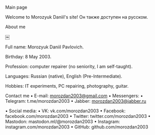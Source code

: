 
Main page

Welcome to Morozyuk Daniil's site! Он также доступен на русском.

About me

￼

Full name: Morozyuk Daniil Pavlovich.

Birthday: 8 May 2003.

Profession: computer repairer (no seniority, I am self-taught).

Languages: Russian (native), English (Pre-Intermediate).

Hobbies: IT experiments, PC repairing, photography, guitar.

Contact me
• E-mail: morozdan2003@gmail.com
• Messengers:
• Telegram: t.me/morozdan2003
• Jabber: morozdan2003@jabber.ru

• Social media:
• VK: vk.com/morozdan2003
• Facebook: facebook.com/morozdan2003
• Twitter: twitter.com/morozdan2003
• Mastodon: mastodon.ml/@morozdan2003
• Instagram: instagram.com/morozdan2003
• GitHub: github.com/morozdan2003

